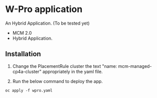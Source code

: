 # W-Pro application

An Hybrid Application. (To be tested yet)

- MCM 2.0
- Hybrid Application.

## Installation

1. Change the PlacementRule cluster the text "name: mcm-managed-cp4a-cluster" appropriately in the yaml file.

2. Run the below command to deploy the app.

```
oc apply -f wpro.yaml
```
